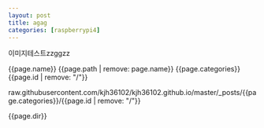 ```yaml
---
layout: post
title: agag
categories: [raspberrypi4]
---
```


이미지테스트zzggzz

{{page.name}}
{{page.path | remove: page.name}}
{{page.categories}}
{{page.id | remove: "/"}}


raw.githubusercontent.com/kjh36102/kjh36102.github.io/master/_posts/{{page.categories}}/{{page.id | remove: "/"}}

{{page.dir}}